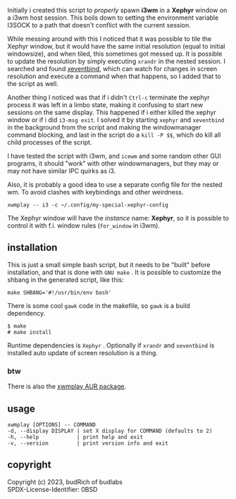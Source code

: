 Initially i created this script to *properly* spawn
**i3wm** in a **Xephyr** window on a i3wm host session.
This boils down to setting the environment
variable I3SOCK to a path that doesn't conflict
with the current session.

While messing around with this I noticed that it
was possible to tile the Xephyr window, but it
would have the same initial resolution (equal to
initial windowsize), and when tiled, this
sometimes got messed up. It is possible to update
the resolution by simply executing `xrandr` in
the nested session. I searched and found [xeventbind],
which can watch for changes in screen resolution and
execute a command when that happens, so I added that
to the script as well.

Another thing I noticed was that if i didn't
`Ctrl-c` terminate the xephyr process it was left
in a limbo state, making it confusing to start
new sessions on the same display. This happened
if i either killed the xephyr window or if i did
`i3-msg exit`. I solved it by starting `xephyr`
and `xeventbind` in the background from the
script and making the windowmanager command
blocking, and last in the script do a `kill -P
$$`, which do kill all child processes of the
script.

I have tested the script with i3wm, and `icewm`
and some random other GUI programs, it
should "*work*" with other windowmanagers, but
they may or may not have similar IPC quirks as
i3.

Also, it is probably a good idea to use a separate
config file for the nested wm. To avoid clashes
with keybindings and other weirdness.

`xwmplay -- i3 -c ~/.config/my-special-xephyr-config`

The Xephyr window will have the *instance*
name: **Xephyr**, so it is possible to control it
with f.i. window rules (`for_window` in i3wm).

[xeventbind]: https://github.com/ritave/xeventbind/


## installation

This is just a small simple bash script, but it
needs to be "built" before installation, and that
is done with `GNU make` . It is possible to customize
the shbang in the generated script, like this:

`make SHBANG='#!/usr/bin/env bash'`

There is some cool `gawk` code in the makefile, so
`gawk` is a build dependency. 

```
$ make
# make install
```

Runtime dependencies is `Xephyr` . Optionally if
`xrandr` and `xeventbind` is installed auto update
of screen resolution is a thing.

### btw

There is also the [xwmplay AUR package].

[xwmplay AUR package]: https://aur.archlinux.org/xwmplay

## usage

```
xwmplay [OPTIONS] -- COMMAND
-d, --display DISPLAY | set X display for COMMAND (defaults to 2) 
-h, --help            | print help and exit  
-v, --version         | print version info and exit  
```

## copyright

Copyright (c) 2023, budRich of budlabs  
SPDX-License-Identifier: 0BSD
